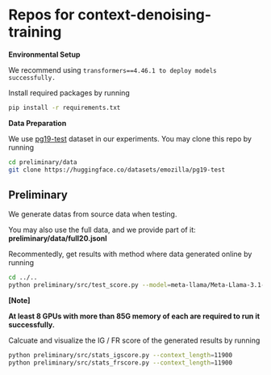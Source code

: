 # Repos for context-denoising-training

**Environmental Setup**

We recommend using `transformers==4.46.1 to deploy models successfully.`

Install required packages by running

```bash
pip install -r requirements.txt

```

**Data Preparation**

We use [pg19-test](https://huggingface.co/datasets/emozilla/pg19-test) dataset in our experiments. You may clone this repo by running

```bash
cd preliminary/data
git clone https://huggingface.co/datasets/emozilla/pg19-test

```

## Preliminary

We generate datas from source data when testing.

You may also use the full data, and we provide part of it:  **preliminary/data/full20.jsonl**

Recommentedly, get results with method where data generated online by running

```bash
cd ../..
python preliminary/src/test_score.py --model=meta-llama/Meta-Llama-3.1-8B-Instruct --context_lengths=11900
```

**[Note]**

**At least 8 GPUs with more than 85G memory of each are required to run it successfully.**

Calcuate and visualize the IG / FR score of the generated results by running

```bash
python preliminary/src/stats_igscore.py --context_length=11900
python preliminary/src/stats_frscore.py --context_length=11900
```
